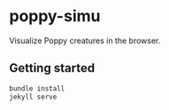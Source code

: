 poppy-simu
==========

Visualize Poppy creatures in the browser.

## Getting started

```bash
bundle install
jekyll serve
```
